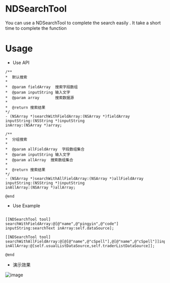 # NDSearchTool
You can use a NDSearchTool to complete the search easily . It take a short time to complete the function

# Usage

* Use API

```objc
/**
*  默认搜索
*
*  @param fieldArray  搜索字段数组
*  @param inputString 输入文字
*  @param array       搜索数据源
*
*  @return 搜索结果
*/
- (NSArray *)searchWithFieldArray:(NSArray *)fieldArray
inputString:(NSString *)inputString
inArray:(NSArray *)array;

/**
*  分组搜索
*
*  @param allFieldArray  字段数组集合
*  @param inputString 输入文字
*  @param allArray  搜索数组集合
*
*  @return 搜索结果
*/
- (NSArray *)searchWithAllFieldArray:(NSArray *)allFieldArray
inputString:(NSString *)inputString
inAllArray:(NSArray *)allArray;

@end
```

* Use Example

```objc

[[NDSearchTool tool] searchWithFieldArray:@[@"name",@"pingyin",@"code"] inputString:searchText inArray:self.dataSource];

[[NDSearchTool tool] searchWithAllFieldArray:@[@[@"name",@"cSpell"],@[@"name",@"cSpell"]]inputString:searchText inAllArray:@[self.usualListDataSource,self.traderListDataSource]];

@end
```


* 演示效果

![image](https://github.com/indexjincieryi/NDSearchTool/blob/master/NDSearchTool.gif)
